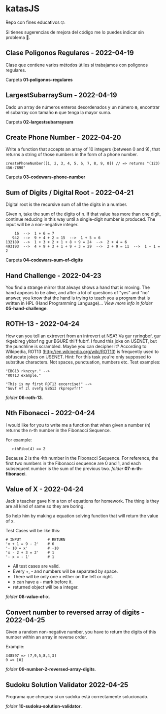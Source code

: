 # katasJS
Repo con fines educativos 🤓. 

Si tienes sugerencias de mejora del código me lo puedes indicar sin problema 🙂.

## Clase Poligonos Regulares - 2022-04-19
Clase que contiene varios métodos útiles si trabajamos con poligonos regulares.

Carpeta **01-poligonos-regulares**

## LargestSubarraySum - 2022-04-19
Dado un array de números enteros desordenados y un número **n**, encontrar el subarray con tamaño **n** que tenga la mayor suma.

Carpeta **02-largestsubarraysum**

## Create Phone Number - 2022-04-20
Write a function that accepts an array of 10 integers (between 0 and 9), that returns a string of those numbers in the form of a phone number.
```
createPhoneNumber([1, 2, 3, 4, 5, 6, 7, 8, 9, 0]) // => returns "(123) 456-7890"
```
Carpeta **03-codewars-phone-number**

## Sum of Digits / Digital Root - 2022-04-21
Digital root is the recursive sum of all the digits in a number.

Given n, take the sum of the digits of n. If that value has more than one digit, continue reducing in this way until a single-digit number is produced. The input will be a non-negative integer.
```
    16  -->  1 + 6 = 7
   942  -->  9 + 4 + 2 = 15  -->  1 + 5 = 6
132189  -->  1 + 3 + 2 + 1 + 8 + 9 = 24  -->  2 + 4 = 6
493193  -->  4 + 9 + 3 + 1 + 9 + 3 = 29  -->  2 + 9 = 11  -->  1 + 1 = 2
```
Carpeta **04-codewars-sum-of-digits**
## Hand Challenge - 2022-04-23
You find a strange mirror that always shows a hand that is moving. 
The hand appears to be alive, and after a lot of questions of "yes" and "no" answer, you know that the hand is trying to teach you a program that is written in HPL (Hand Programming Language)...
*View more info in folder* **05-hand-challenge**.

## ROTH-13 - 2022-04-24
How can you tell an extrovert from an introvert at NSA? Va gur ryringbef, gur rkgebireg ybbxf ng gur BGURE thl'f fubrf.
I found this joke on USENET, but the punchline is scrambled. Maybe you can decipher it? According to Wikipedia, ROT13 (http://en.wikipedia.org/wiki/ROT13) is frequently used to obfuscate jokes on USENET.
Hint: For this task you're only supposed to substitue characters. Not spaces, punctuation, numbers etc.
Test examples:
```
"EBG13 rknzcyr." -->
"ROT13 example."

"This is my first ROT13 excercise!" -->
"Guvf vf zl svefg EBG13 rkprepvfr!"
```
*folder* **06-roth-13**.

## Nth Fibonacci - 2022-04-24
I would like for you to write me a function that when given a number (n) returns the n-th number in the Fibonacci Sequence.

For example:
```
   nthFibo(4) == 2
```
Because 2 is the 4th number in the Fibonacci Sequence.
For reference, the first two numbers in the Fibonacci sequence are 0 and 1, and each subsequent number is the sum of the previous two.
*folder* **07-n-th-fibonacci**.

## Value of X - 2022-04-24
Jack's teacher gave him a ton of equations for homework. The thing is they are all kind of same so they are boring.

So help him by making a equation solving function that will return the value of x.

Test Cases will be like this:
```
# INPUT            # RETURN
'x + 1 = 9 - 2'    # 6
'- 10 = x'         # -10
'x - 2 + 3 = 2'    # 1
'- x = - 1'        # 1
```
- All test cases are valid.
- Every +, - and numbers will be separated by space.
- There will be only one x either on the left or right.
- x can have a - mark before it.
- returned object will be a integer.

*folder* **08-value-of-x**.

## Convert number to reversed array of digits - 2022-04-25
Given a random non-negative number, you have to return the digits of this number within an array in reverse order.

Example:
```
348597 => [7,9,5,8,4,3]
0 => [0]
```
*folder* **09-number-2-reversed-array-digits**.

## Sudoku Solution Validator 2022-04-25
Programa que chequea si un sudoku está correctamente solucionado.

*folder* **10-sudoku-solution-validator**.